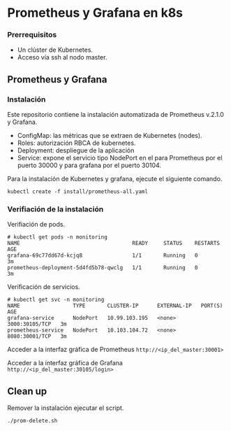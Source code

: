 # Prometheus y Grafana en k8s

### Prerrequisitos 

- Un clúster de Kubernetes.
- Acceso vía ssh al nodo master.


## Prometheus y Grafana 

### Instalación

Este repositorio contiene la instalación automatizada de Prometheus v.2.1.0 y Grafana. 

 - ConfigMap: las métricas que se extraen de Kubernetes (nodes).
 - Roles: autorización RBCA de kubernetes.
 - Deployment: despliegue de la aplicación 
 - Service: expone el servicio tipo NodePort en el para Prometheus por el puerto 30000 y para grafana por el puerto 30104.


Para la instalación de Kubernetes y grafana, ejecute el siguiente comando.
```
kubectl create -f install/prometheus-all.yaml 
```

### Verifiación de la instalación 

Verifiación de pods. 
```
# kubectl get pods -n monitoring 
NAME                                    READY     STATUS    RESTARTS   AGE
grafana-69c77dd67d-kcjq8                1/1       Running   0          3m
prometheus-deployment-5d4fd5b78-qwclg   1/1       Running   0          3m
```

Verificación de servicios. 
```
# kubectl get svc -n monitoring 
NAME                 TYPE       CLUSTER-IP      EXTERNAL-IP   PORT(S)          AGE
grafana-service      NodePort   10.99.103.195   <none>        3000:30105/TCP   3m
prometheus-service   NodePort   10.103.104.72   <none>        8080:30001/TCP   3m
```

Acceder a la interfaz gráfica de Prometheus `` http://<ip_del_master:30001> ``

Acceder a la interfaz gráfica de Grafana `` http://<ip_del_master:30105/login> ``


## Clean up

Remover la instalación ejecutar el script. 

```  
./prom-delete.sh 
```


